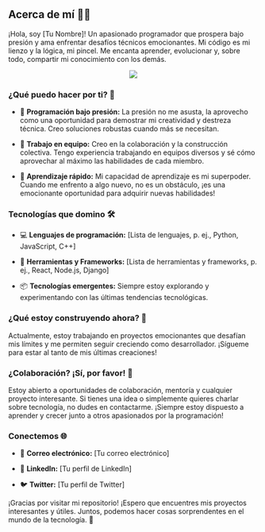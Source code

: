 ## Acerca de mí 👨‍💻

¡Hola, soy [Tu Nombre]! Un apasionado programador que prospera bajo presión y ama enfrentar desafíos técnicos emocionantes. Mi código es mi lienzo y la lógica, mi pincel. Me encanta aprender, evolucionar y, sobre todo, compartir mi conocimiento con los demás.

<div>
  
</div>
<div>
 <p align="center">
  <a href="https://github.com/DenverCoder1/readme-typing-svg"><img src="https://readme-typing-svg.herokuapp.com?font=Time+New+Roman&color=cyan&size=25&center=true&vCenter=true&width=600&height=100&lines=Jhon+Zambrano/Develpment"></a>
</p>
</div>

### ¿Qué puedo hacer por ti? 🚀

- 🌟 **Programación bajo presión:** La presión no me asusta, la aprovecho como una oportunidad para demostrar mi creatividad y destreza técnica. Creo soluciones robustas cuando más se necesitan.

- 👥 **Trabajo en equipo:** Creo en la colaboración y la construcción colectiva. Tengo experiencia trabajando en equipos diversos y sé cómo aprovechar al máximo las habilidades de cada miembro.

- 🧠 **Aprendizaje rápido:** Mi capacidad de aprendizaje es mi superpoder. Cuando me enfrento a algo nuevo, no es un obstáculo, ¡es una emocionante oportunidad para adquirir nuevas habilidades!

### Tecnologías que domino 🛠️

- 💻 **Lenguajes de programación:** [Lista de lenguajes, p. ej., Python, JavaScript, C++]

- 🧰 **Herramientas y Frameworks:** [Lista de herramientas y frameworks, p. ej., React, Node.js, Django]

- 📦 **Tecnologías emergentes:** Siempre estoy explorando y experimentando con las últimas tendencias tecnológicas.

### ¿Qué estoy construyendo ahora? 🔨

Actualmente, estoy trabajando en proyectos emocionantes que desafían mis límites y me permiten seguir creciendo como desarrollador. ¡Sígueme para estar al tanto de mis últimas creaciones!

### ¿Colaboración? ¡Sí, por favor! 🤝

Estoy abierto a oportunidades de colaboración, mentoría y cualquier proyecto interesante. Si tienes una idea o simplemente quieres charlar sobre tecnología, no dudes en contactarme. ¡Siempre estoy dispuesto a aprender y crecer junto a otros apasionados por la programación!

### Conectemos 🌐

- 📧 **Correo electrónico:** [Tu correo electrónico]

- 💼 **LinkedIn:** [Tu perfil de LinkedIn]

- 🐦 **Twitter:** [Tu perfil de Twitter]

¡Gracias por visitar mi repositorio! ¡Espero que encuentres mis proyectos interesantes y útiles. Juntos, podemos hacer cosas sorprendentes en el mundo de la tecnología. 🚀
